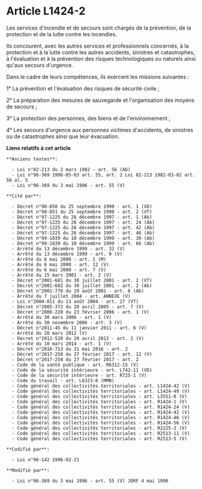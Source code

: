 # Article L1424-2

Les services d'incendie et de secours sont chargés de la prévention, de la protection et de la lutte contre les incendies.

Ils concourent, avec les autres services et professionnels concernés, à la protection et à la lutte contre les autres
accidents, sinistres et catastrophes, à l'évaluation et à la prévention des risques technologiques ou naturels ainsi qu'aux
secours d'urgence.

Dans le cadre de leurs compétences, ils exercent les missions suivantes :

1° La prévention et l'évaluation des risques de sécurité civile ;

2° La préparation des mesures de sauvegarde et l'organisation des moyens de secours ;

3° La protection des personnes, des biens et de l'environnement ;

4° Les secours d'urgence aux personnes victimes d'accidents, de sinistres ou de catastrophes ainsi que leur évacuation.

**Liens relatifs à cet article**

	**Anciens textes**:

	  - Loi n°82-213 du 2 mars 1982 - art. 56 (Ab)
	  - Loi n°96-369 1996-05-03 art. 55, art. 2 Loi 82-213 1982-03-02 art. 56 al. 5
	  - Loi n°96-369 du 3 mai 1996 - art. 55 (V)

	**Cité par**:

	  - Décret n°90-850 du 25 septembre 1990 - art. 1 (VD)
	  - Décret n°90-851 du 25 septembre 1990 - art. 2 (VT)
	  - Décret n°97-1225 du 26 décembre 1997 - art. 1 (Ab)
	  - Décret n°97-1225 du 26 décembre 1997 - art. 24 (Ab)
	  - Décret n°97-1225 du 26 décembre 1997 - art. 42 (Ab)
	  - Décret n°97-1225 du 26 décembre 1997 - art. 46 (Ab)
	  - Décret n°99-1039 du 10 décembre 1999 - art. 30 (Ab)
	  - Décret n°99-1039 du 10 décembre 1999 - art. 66 (Ab)
	  - Arrêté du 13 décembre 1999 - art. 32 (V)
	  - Arrêté du 13 décembre 1999 - art. 9 (V)
	  - Arrêté du 6 mai 2000 - art. 1 (M)
	  - Arrêté du 6 mai 2000 - art. 12 (V)
	  - Arrêté du 6 mai 2000 - art. 7 (V)
	  - Arrêté du 15 mars 2001 - art. 2 (V)
	  - Décret n°2001-681 du 30 juillet 2001 - art. 2 (VT)
	  - Décret n°2001-682 du 30 juillet 2001 - art. 2 (Ab)
	  - Décret n°2001-770 du 29 août 2001 - art. 6 (Ab)
	  - Arrêté du 7 juillet 2004 - art. ANNEXE (V)
	  - Loi n°2004-811 du 13 août 2004 - art. 27 (VT)
	  - Décret n°2005-372 du 20 avril 2005 - art. 7 (V)
	  - Décret n°2006-220 du 23 février 2006 - art. 1 (V)
	  - Arrêté du 30 mars 2006 - art. 1 (V)
	  - Arrêté du 30 novembre 2006 - art. 3 (V)
	  - Décret n°2011-45 du 11 janvier 2011 - art. 6 (V)
	  - Arrêté du 20 mars 2012 (V)
	  - Décret n°2012-520 du 20 avril 2012 - art. 2 (V)
	  - Arrêté du 10 mars 2014 - art. 1 (V)
	  - Décret n°2016-713 du 31 mai 2016 - art. 2
	  - Décret n°2017-250 du 27 février 2017 - art. 12 (V)
	  - Décret n°2017-250 du 27 février 2017 - art. 2
	  - Code de la santé publique - art. R6312-15 (V)
	  - Code de la sécurité intérieure - art. L742-11 (VD)
	  - Code de la sécurité intérieure - art. R725-1 (V)
	  - Code du travail - art. L6323-6 (MMN)
	  - Code général des collectivités territoriales - art. L1424-42 (V)
	  - Code général des collectivités territoriales - art. L1424-49 (V)
	  - Code général des collectivités territoriales - art. L3551-8 (V)
	  - Code général des collectivités territoriales - art. R1424-1 (V)
	  - Code général des collectivités territoriales - art. R1424-24 (V)
	  - Code général des collectivités territoriales - art. R1424-42 (V)
	  - Code général des collectivités territoriales - art. R1424-46 (V)
	  - Code général des collectivités territoriales - art. R1424-56 (V)
	  - Code général des collectivités territoriales - art. R2225-3 (V)
	  - Code général des collectivités territoriales - art. R2513-11 (V)
	  - Code général des collectivités territoriales - art. R2513-5 (V)

	**Codifié par**:

	  - Loi n°96-142 1996-02-21

	**Modifié par**:

	  - Loi n°96-369 du 3 mai 1996 - art. 55 (V) JORF 4 mai 1996
